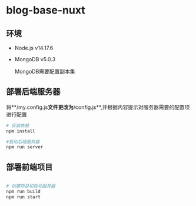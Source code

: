 # blog-base-nuxt

## 环境

- Node.js  v14.17.6

- MongoDB  v5.0.3

  MongoDB需要配置副本集

## 部署后端服务器

将**/my.config.js**文件更改为**/config.js**,并根据内容提示对服务器需要的配置项进行配置

```bash
# 安装依赖
npm install

#启动后端服务器
npm run server
```



## 部署前端项目

```bash

# 创建项目和启动服务器
npm run build
npm run start

```

